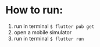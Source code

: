 # How to run:

1. run in terminal `$ flutter pub get`
2. open a mobile simulator
2. run in terminal `$ flutter run`

